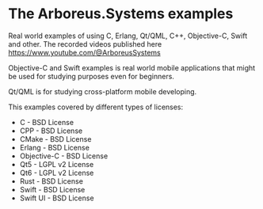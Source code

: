 # The Arboreus.Systems examples

Real world examples of using C, Erlang, Qt/QML, C++, Objective-C, Swift and other.
The recorded videos published here https://www.youtube.com/@ArboreusSystems

Objective-C and Swift examples is real world mobile applications that might be used for studying purposes even for beginners.

Qt/QML is for studying cross-platform mobile developing.

This examples covered by different types of licenses:

* C - BSD License
* CPP - BSD License
* CMake - BSD License
* Erlang - BSD License
* Objective-C - BSD License
* Qt5 - LGPL v2 License
* Qt6 - LGPL v2 License
* Rust - BSD License
* Swift - BSD License
* Swift UI - BSD License